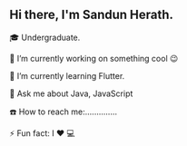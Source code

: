 ## Hi there, I'm Sandun Herath.

🎓 Undergraduate.

🔭 I’m currently working on something cool 😉

🌱 I’m currently learning Flutter.

💬 Ask me about  Java, JavaScript

☎️ How to reach me:..............

⚡ Fun fact: I ❤️ 💻

